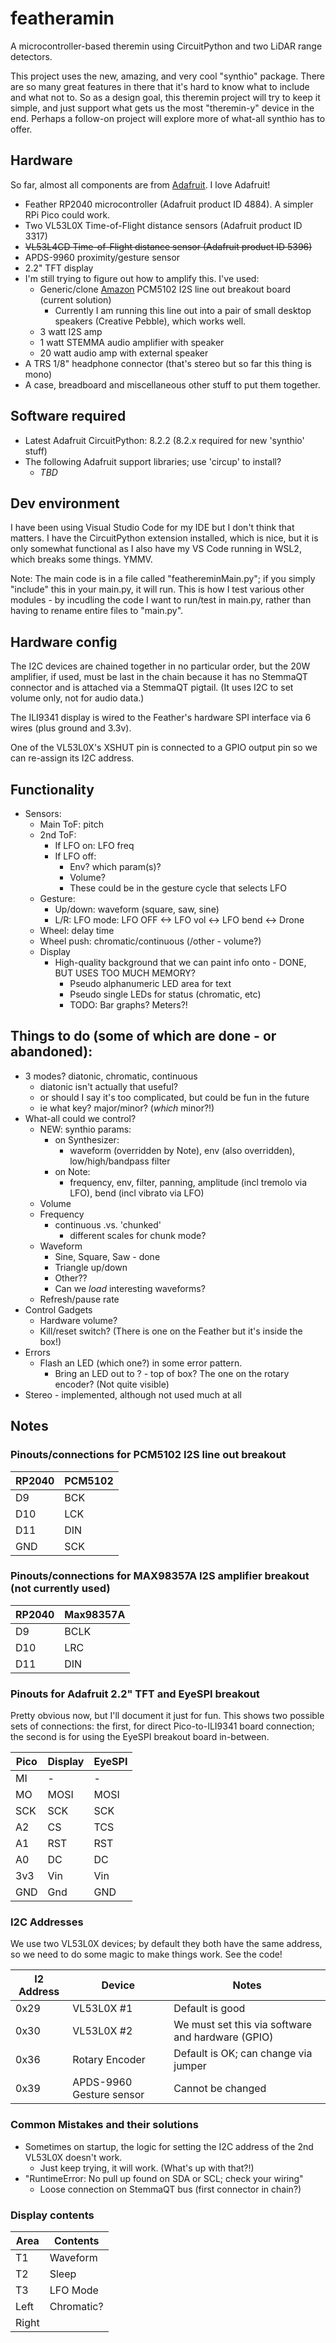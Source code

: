 # featheramin
A microcontroller-based theremin using CircuitPython and two LiDAR range detectors. 

This project uses the new, amazing, and very cool "synthio" package. 
There are so many great features in there that it's hard to know what to include and what not to. 
So as a design goal, this theremin project will try to keep it simple, 
and just support what gets us the most "theremin-y" device in the end.
Perhaps a follow-on project will explore more of what-all synthio has to offer.

## Hardware
So far, almost all components are from [Adafruit](https://www.adafruit.com). I love Adafruit!
 * Feather RP2040 microcontroller (Adafruit product ID 4884). A simpler RPi Pico could work.
 * Two VL53L0X Time-of-Flight distance sensors (Adafruit product ID 3317)
 * <strike>VL53L4CD Time-of-Flight distance sensor (Adafruit product ID 5396)</strike>
 * APDS-9960 proximity/gesture sensor
 * 2.2" TFT display
 * I'm still trying to figure out how to amplify this. I've used:
   * Generic/clone [Amazon](https://a.co/d/77fnhnu) PCM5102 I2S line out breakout board (current solution)
     * Currently I am running this line out into a pair of small desktop speakers (Creative Pebble), which works well.
   * 3 watt I2S amp
   * 1 watt STEMMA audio amplifier with speaker
   * 20 watt audio amp with external speaker
 * A TRS 1/8" headphone connector (that's stereo but so far this thing is mono)
 * A case, breadboard and miscellaneous other stuff to put them together.

## Software required
 * Latest Adafruit CircuitPython: 8.2.2 (8.2.x required for new 'synthio' stuff)
 * The following Adafruit support libraries; use 'circup' to install?
   * <i>TBD</i>

## Dev environment
I have been using Visual Studio Code for my IDE but I don't think that matters. I have the CircuitPython extension installed, which is nice, but it is only somewhat functional as I also have my VS Code running in WSL2, which breaks some things. YMMV.

Note: The main code is in a file called "feathereminMain.py"; if you simply "include" this in your main.py, it will run. This is how I test various other modules - by incudling the code I want to run/test in main.py, rather than having to rename entire files to "main.py".

## Hardware config
The I2C devices are chained together in no particular order, but the 20W amplifier, if used,
must be last in the chain because it has no StemmaQT connector and is attached via a StemmaQT pigtail. 
(It uses I2C to set volume only, not for audio data.)

The ILI9341 display is wired to the Feather's hardware SPI interface via 6 wires (plus ground and 3.3v).

One of the VL53L0X's XSHUT pin is connected to a GPIO output pin so we can re-assign its I2C address.


## Functionality
 * Sensors:
   * Main ToF: pitch
   * 2nd ToF:
     * If LFO on: LFO freq
     * If LFO off:
       * Env? which param(s)?
       * Volume?
       * These could be in the gesture cycle that selects LFO
   * Gesture:
     * Up/down: waveform (square, saw, sine)
     * L/R: LFO mode: LFO OFF <-> LFO vol <-> LFO bend <-> Drone
   * Wheel: delay time
   * Wheel push: chromatic/continuous (/other - volume?)
   * Display
     * High-quality background that we can paint info onto - DONE, BUT USES TOO MUCH MEMORY?
       * Pseudo alphanumeric LED area for text
       * Pseudo single LEDs for status (chromatic, etc)
       * TODO: Bar graphs? Meters?!
       

## Things to do (some of which are done - or abandoned):
 * 3 modes? diatonic, chromatic, continuous
   * diatonic isn't actually that useful?
   *   or should I say it's too complicated, but could be fun in the future
   *   ie what key? major/minor? (*which* minor?!)
 * What-all could we control?
   * NEW: synthio params:
     * on Synthesizer:
       * waveform (overridden by Note), env (also overridden), low/high/bandpass filter
     * on Note:
       * frequency, env, filter, panning, amplitude (incl tremolo via LFO), bend (incl vibrato via LFO)
   * Volume
   * Frequency
     * continuous .vs. 'chunked'
       * different scales for chunk mode?
   * Waveform
     * Sine, Square, Saw - done
     * Triangle up/down
     * Other??
     * Can we *load* interesting waveforms?
   * Refresh/pause rate
 * Control Gadgets
   * Hardware volume?
   * Kill/reset switch? (There is one on the Feather but it's inside the box!)
 * Errors
   * Flash an LED (which one?) in some error pattern.
     * Bring an LED out to ? - top of box? The one on the rotary encoder? (Not quite visible)
  * Stereo - implemented, although not used much at all


## Notes

### Pinouts/connections for PCM5102 I2S line out breakout
| RP2040 | PCM5102 |
| ------ | ------- |
| D9     | BCK     |
| D10    | LCK     |
| D11    | DIN     |
| GND    | SCK     | 


### Pinouts/connections for MAX98357A I2S amplifier breakout (not currently used)
| RP2040 | Max98357A |
| ------ | --------- |
| D9     | BCLK      |
| D10    | LRC       |
| D11    | DIN       |


### Pinouts for Adafruit 2.2" TFT and EyeSPI breakout
Pretty obvious now, but I'll document it just for fun. 
This shows two possible sets of connections: 
the first, for direct Pico-to-ILI9341 board connection; 
the second is for using the EyeSPI breakout board in-between.

| Pico   | Display | EyeSPI |
| ------ | ------- | ------ |
| MI     | -       | -      |
| MO     | MOSI    | MOSI   |
| SCK    | SCK     | SCK    |
| A2     | CS      | TCS    |
| A1     | RST     | RST    |
| A0     | DC      | DC     |
| 3v3    | Vin     | Vin    |
| GND    | Gnd     | GND    |

### I2C Addresses
We use two VL53L0X devices; by default they both have the same address, 
so we need to do some magic to make things work. See the code!

| I2 Address | Device | Notes |
| ---------- | ------ | ----- |
| 0x29       | VL53L0X #1 | Default is good |
| 0x30       | VL53L0X #2 | We must set this via software and hardware (GPIO) |
| 0x36       | Rotary Encoder | Default is OK; can change via jumper |
| 0x39       | APDS-9960 Gesture sensor | Cannot be changed |


### Common Mistakes and their solutions
* Sometimes on startup, the logic for setting the I2C address of the 2nd VL53L0X doesn't work.
  * Just keep trying, it will work. (What's up with that?!)
* "RuntimeError: No pull up found on SDA or SCL; check your wiring"
  * Loose connection on StemmaQT bus (first connector in chain?)

### Display contents
| Area | Contents |
| ---- | -------- |
| T1   | Waveform |
| T2   | Sleep    | 
| T3   | LFO Mode |
| Left | Chromatic? |
| Right |        |
